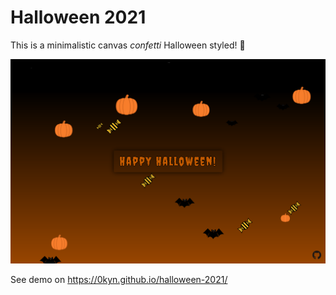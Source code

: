 # Halloween 2021

This is a minimalistic canvas *confetti* Halloween styled! 🎃

![Alt text](/screenshot.png?raw=true "Optional Title")

See demo on https://0kyn.github.io/halloween-2021/